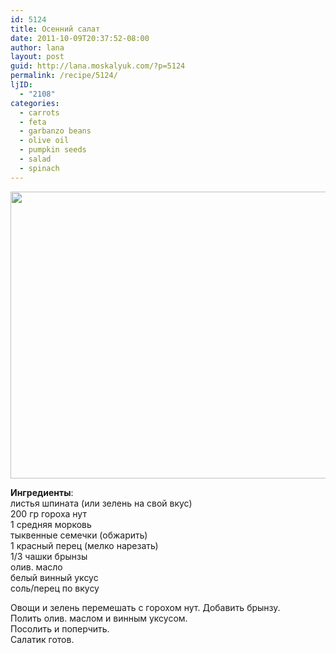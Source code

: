 ```yaml
---
id: 5124
title: Осенний салат
date: 2011-10-09T20:37:52-08:00
author: lana
layout: post
guid: http://lana.moskalyuk.com/?p=5124
permalink: /recipe/5124/
ljID:
  - "2108"
categories:
  - carrots
  - feta
  - garbanzo beans
  - olive oil
  - pumpkin seeds
  - salad
  - spinach
---
```

<img loading="lazy" class="alignnone" title="feta, garbanzo beans and spinach salad" src="http://farm7.static.flickr.com/6232/6228604291_928a64aa94_z.jpg" alt="" width="640" height="459" />

**Ингредиенты**:  
листья шпината (или зелень на свой вкус)  
200 гр гороха нут  
1 средняя морковь  
тыквенные семечки (обжарить)  
1 красный перец (мелко нарезать)  
1/3 чашки брынзы  
олив. масло  
белый винный уксус  
соль/перец по вкусу

Овощи и зелень перемешать с горохом нут. Добавить брынзу.  
Полить олив. маслом и винным уксусом.  
Посолить и поперчить.  
Салатик готов.